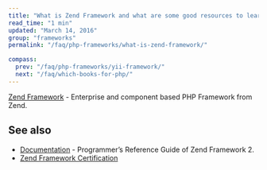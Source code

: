 ```yaml
---
title: "What is Zend Framework and what are some good resources to learn it?"
read_time: "1 min"
updated: "March 14, 2016"
group: "frameworks"
permalink: "/faq/php-frameworks/what-is-zend-framework/"

compass:
  prev: "/faq/php-frameworks/yii-framework/"
  next: "/faq/which-books-for-php/"
---
```


[Zend Framework](http://framework.zend.com/) - Enterprise and component based
PHP Framework from Zend.

## See also

* [Documentation](http://framework.zend.com/manual/current/en/index.html) - Programmer’s
  Reference Guide of Zend Framework 2.
* [Zend Framework Certification](http://www.zend.com/en/services/certification/framework)
